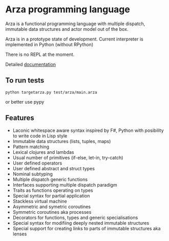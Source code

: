 # Arza programming language

Arza is a functional programming language with multiple dispatch,
immutable data structures and actor model out of the box.

Arza is in a prototype state of development. 
Current interpreter is implemented in Python (without RPython)

There is no REPL at the moment.

Detailed [documentation](https://arza.readthedocs.io)

## To run tests
```
python targetarza.py test/arza/main.arza
```

or better use pypy

## Features

* Laconic whitespace aware syntax inspired by F#, Python with posibility to write code in Lisp style
* Immutable data structures (lists, tuples, maps)
* Pattern matching
* Lexical clojures and lambdas
* Usual number of primitives (if-else, let-in, try-catch)
* User defined operators
* User defined abstract and struct types
* Nominal subtyping
* Multiple dispatch generic functions
* Interfaces supporting multiple dispatch paradigm
* Traits as functions operating on types
* Special syntax for partial application
* Stackless virtual machine
* Asymmetric and symetric coroutines
* Symmetric coroutines aka processes 
* Decorators for functions, types and generic specialisations
* Special syntax for modifiing deeply nested immutable structures
* Special support for creating links to parts of immutable structures aka lenses

